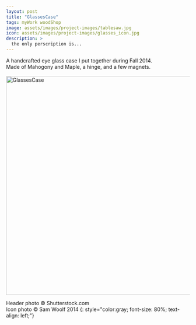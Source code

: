 ```yaml
---
layout: post
title: "GlassesCase"
tags: myWork woodShop
image: assets/images/project-images/tablesaw.jpg
icon: assets/images/project-images/glasses_icon.jpg
description: >
  the only perscription is...
---
```

A handcrafted eye glass case I put together during Fall 2014. 
<br>Made of Mahogony and Maple, a hinge, and a few magnets. 
<br><br>
<a data-flickr-embed="true"  href="https://www.flickr.com/photos/141235365@N08/albums/72157666222860366" title="GlassesCase"><img src="https://farm2.staticflickr.com/1480/25363037753_a01d5b9785_c.jpg" width="800" height="600" alt="GlassesCase"></a><script async src="//embedr.flickr.com/assets/client-code.js" charset="utf-8"></script>

Header photo &copy; Shutterstock.com<br>
Icon photo &copy; Sam Woolf 2014
{: style="color:gray; font-size: 80%; text-align: left;"}